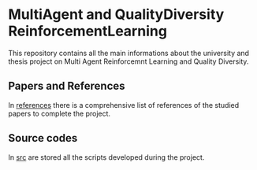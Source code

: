 # MultiAgent and QualityDiversity ReinforcementLearning
This repository contains all the main informations about the university and thesis project on Multi Agent Reinforcemnt Learning and Quality Diversity.

## Papers and References
In [references](/references) there is a comprehensive list of references of the studied papers to complete the project.

## Source codes
In [src](/src) are stored all the scripts developed during the project.